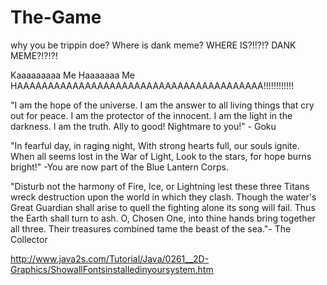# The-Game
why you be trippin doe?
Where is dank meme?
WHERE IS?!!?!?
DANK MEME?!?!?!

Kaaaaaaaaa Me Haaaaaaa Me HAAAAAAAAAAAAAAAAAAAAAAAAAAAAAAAAAAAAAAAA!!!!!!!!!!!!

"I am the hope of the universe. 
I am the answer to all living things that cry out for peace. 
I am the protector of the innocent. 
I am the light in the darkness. 
I am the truth. 
Ally to good! 
Nightmare to you!" - Goku

"In fearful day, in raging night,
With strong hearts full, our souls ignite.
When all seems lost in the War of Light,
Look to the stars, for hope burns bright!"
-You are now part of the Blue Lantern Corps.

"Disturb not the harmony of Fire, Ice, or Lightning lest these three Titans wreck destruction upon the world in which they clash. Though the water's Great Guardian shall arise to quell the fighting alone its song will fail. Thus the Earth shall turn to ash. O, Chosen One, into thine hands bring together all three. Their treasures combined tame the beast of the sea."- The Collector

http://www.java2s.com/Tutorial/Java/0261__2D-Graphics/ShowallFontsinstalledinyoursystem.htm
